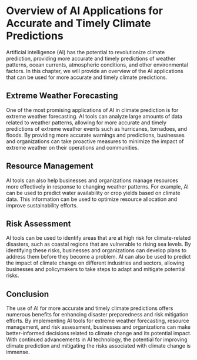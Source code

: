 Overview of AI Applications for Accurate and Timely Climate Predictions
====================================================================================================================================================

Artificial intelligence (AI) has the potential to revolutionize climate prediction, providing more accurate and timely predictions of weather patterns, ocean currents, atmospheric conditions, and other environmental factors. In this chapter, we will provide an overview of the AI applications that can be used for more accurate and timely climate predictions.

Extreme Weather Forecasting
---------------------------

One of the most promising applications of AI in climate prediction is for extreme weather forecasting. AI tools can analyze large amounts of data related to weather patterns, allowing for more accurate and timely predictions of extreme weather events such as hurricanes, tornadoes, and floods. By providing more accurate warnings and predictions, businesses and organizations can take proactive measures to minimize the impact of extreme weather on their operations and communities.

Resource Management
-------------------

AI tools can also help businesses and organizations manage resources more effectively in response to changing weather patterns. For example, AI can be used to predict water availability or crop yields based on climate data. This information can be used to optimize resource allocation and improve sustainability efforts.

Risk Assessment
---------------

AI tools can be used to identify areas that are at high risk for climate-related disasters, such as coastal regions that are vulnerable to rising sea levels. By identifying these risks, businesses and organizations can develop plans to address them before they become a problem. AI can also be used to predict the impact of climate change on different industries and sectors, allowing businesses and policymakers to take steps to adapt and mitigate potential risks.

Conclusion
----------

The use of AI for more accurate and timely climate predictions offers numerous benefits for enhancing disaster preparedness and risk mitigation efforts. By implementing AI tools for extreme weather forecasting, resource management, and risk assessment, businesses and organizations can make better-informed decisions related to climate change and its potential impact. With continued advancements in AI technology, the potential for improving climate prediction and mitigating the risks associated with climate change is immense.
